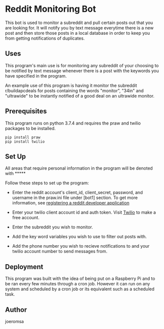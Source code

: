 # Reddit Monitoring Bot
This bot is used to monitor a subreddit and pull certain posts out that you are looking for. 
It will notify you by text message everytime there is a new post and then store those posts in 
a local database in order to keep you from getting notifications of duplicates. 

## Uses
This program's main use is for monitoring any subreddit of your choosing to be notified by text message whenever
there is a post with the keywords you have specified in the program.

An example use of this program is having it monitor the subreddit r/buildapcdeals for posts containing the words "monitor", 
"34in" and "ultrawide" to be instantly notified of a good deal on an ultrawide monitor. 

## Prerequisites
This program runs on python 3.7.4 and requires the praw and twilio packages to be installed.

```
pip install praw
pip install twilio
```

## Set Up
All areas that require personal information in the program will be denoted with *****

Follow these steps to set up the program:

* Enter the reddit account's client_id, client_secret, password, and username
  in the praw.ini file under [bot1] section. 
  To get more information, see [registering a reddit developer application](https://old.reddit.com/prefs/apps/)
  
* Enter your twilio client account id and auth token. Visit [Twilio](https://www.twilio.com) to make a free account.

* Enter the subreddit you wish to monitor.

* Add the key word variables you wish to use to filter out posts with.

* Add the phone number you wish to recieve notifications to and your twilio account number to send messages from.


## Deployment
This program was built with the idea of being put on a Raspberry Pi and to be ran every few minutes through a cron job. 
However it can run on any system and scheduled by a cron job or its equivalent such as a scheduled task.

## Author
joeromsa
